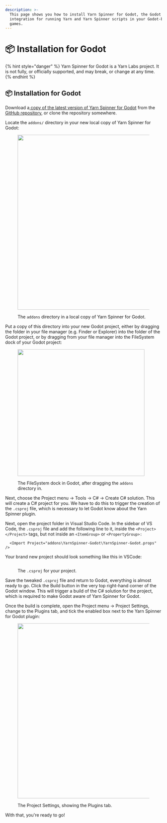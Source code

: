```yaml
---
description: >-
  This page shows you how to install Yarn Spinner for Godot, the Godot
  integration for running Yarn and Yarn Spinner scripts in your Godot-based
  games.
---
```


# 📦 Installation for Godot

{% hint style="danger" %}
Yarn Spinner for Godot is a Yarn Labs project. It is not fully, or officially supported, and may break, or change at any time.
{% endhint %}

## 📦 Installation for Godot

Download a[ copy of the latest version of Yarn Spinner for Godot](https://github.com/YarnSpinnerTool/YarnSpinner-Godot/releases) from the [GitHub repository](https://github.com/YarnSpinnerTool/YarnSpinner-Godot/), or clone the repository somewhere.

Locate the `addons/` directory in your new local copy of Yarn Spinner for Godot:

<figure><img src="../../.gitbook/assets/Screenshot 2023-10-17 at 3.01.50 pm.png" alt="" width="563"><figcaption><p>The <code>addons</code> directory in a local copy of Yarn Spinner for Godot.</p></figcaption></figure>

Put a copy of this directory into your new Godot project, either by dragging the folder in your file manager (e.g. Finder or Explorer) into the folder of the Godot project, or by dragging from your file manager into the FileSystem dock of your Godot project:

<figure><img src="../../.gitbook/assets/Screenshot 2023-10-17 at 3.04.04 pm.png" alt="" width="408"><figcaption><p>The FileSystem dock in Godot, after dragging the <code>addons</code> directory in.</p></figcaption></figure>

Next, choose the Project menu -> Tools -> C# -> Create C# solution. This will create a C# project for you. We have to do this to trigger the creation of the `.csproj` file, which is necessary to let Godot know about the Yarn Spinner plugin.

Next, open the project folder in Visual Studio Code. In the sidebar of VS Code, the `.csproj` file and add the following line to it, inside the `<Project>` `</Project>` tags, but not inside an `<ItemGroup>` or `<PropertyGroup>:`

```
  <Import Project="addons\YarnSpinner-Godot\YarnSpinner-Godot.props" />
```

Your brand new project should look something like this in VSCode:

<figure><img src="../../../.gitbook/assets/YarnSpinnerGodot-Csproj-File.png" alt=""><figcaption><p>The <code>.csproj</code> for your project.</p></figcaption></figure>

Save the tweaked `.csproj` file and return to Godot, everything is almost ready to go. Click the Build button in the very top right-hand corner of the Godot window. This will trigger a build of the C# solution for the project, which is required to make Godot aware of Yarn Spinner for Godot.

Once the build is complete, open the Project menu -> Project Settings, change to the Plugins tab, and tick the enabled box next to the Yarn Spinner for Godot plugin:

<figure><img src="../../../.gitbook/assets/Screenshot%202023-10-18%20at%2010.40.42%E2%80%AFam.png" alt="" width="563"><figcaption><p>The Project Settings, showing the Plugins tab.</p></figcaption></figure>

With that, you're ready to go!
